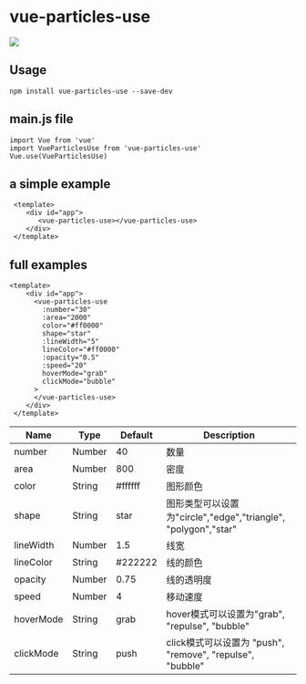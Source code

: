 # vue-particles-use

![](./src/assets/bg.png)

## Usage
`npm install vue-particles-use --save-dev`

## main.js file
```
import Vue from 'vue'
import VueParticlesUse from 'vue-particles-use'
Vue.use(VueParticlesUse)
```

## a simple example
```
 <template>
    <div id="app">
       <vue-particles-use></vue-particles-use>
    </div>
 </template>
``` 

## full examples
```
<template>
    <div id="app">
      <vue-particles-use
        :number="30"
        :area="2000"
        color="#ff0000"
        shape="star"
        :lineWidth="5"
        lineColor="#ff0000"
        :opacity="0.5"
        :speed="20"
        hoverMode="grab"
        clickMode="bubble"
      >
      </vue-particles-use>
    </div>
 </template>
 ```
 <table>
    <thead>
        <tr>
            <th>Name</th>
            <th>Type</th>
            <th>Default</th>
            <th>Description</th>
        </tr>
    </thead>
    <tbody>
       <tr>
         <td>number</td> 
         <td>Number</td> 
         <td>40</td> 
         <td>数量</td> 
       </tr>
       <tr>
         <td>area</td> 
         <td>Number</td> 
         <td>800</td> 
         <td>密度</td> 
       </tr>
       <tr>
         <td>color</td> 
         <td>String</td> 
         <td>#ffffff</td> 
         <td>图形颜色</td> 
       </tr>
       <tr>
         <td>shape</td> 
         <td>String</td> 
         <td>star</td> 
         <td>图形类型可以设置为"circle","edge","triangle", "polygon","star"</td> 
       </tr>
       <tr>
         <td>lineWidth</td> 
         <td>Number</td> 
         <td>1.5</td> 
         <td>线宽</td> 
       </tr>
       <tr>
         <td>lineColor</td> 
         <td>String</td> 
         <td>#222222</td> 
         <td>线的颜色</td> 
       </tr>
       <tr>
         <td>opacity</td> 
         <td>Number</td> 
         <td>0.75</td> 
         <td>线的透明度</td> 
       </tr>
       <tr>
         <td>speed</td> 
         <td>Number</td> 
         <td>4</td> 
         <td>移动速度</td> 
       </tr>
       <tr>
         <td>hoverMode</td> 
         <td>String</td> 
         <td>grab</td> 
         <td>hover模式可以设置为"grab", "repulse", "bubble"</td> 
       </tr>
       <tr>
         <td>clickMode</td> 
         <td>String</td> 
         <td>push</td> 
         <td>click模式可以设置为 "push", "remove", "repulse", "bubble"</td> 
       </tr>
    </tbody>
</table>
